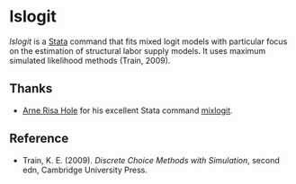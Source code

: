 lslogit
=======

*lslogit* is a [Stata](http://www.stata.com/) command that fits mixed logit models with particular focus on the estimation of structural labor supply models. It uses maximum simulated likelihood methods (Train, 2009).

## Thanks
- [Arne Risa Hole](http://www.shef.ac.uk/economics/people/hole) for his excellent Stata command [mixlogit](http://www.shef.ac.uk/economics/people/hole/stata).

## Reference
- Train, K. E. (2009). *Discrete Choice Methods with Simulation*, second edn, Cambridge University Press.